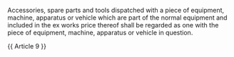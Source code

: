 Accessories, spare parts and tools dispatched with a piece of equipment, machine, apparatus or vehicle which are part of the normal equipment and included in the ex works price thereof shall be regarded as one with the piece of equipment, machine, apparatus or vehicle in question.

{{ Article 9 }}
